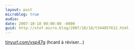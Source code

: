 ```yaml
---
layout: post
microblog: true
audio: 
date: 2007-10-18 00:00:00 -0000
guid: http://xtof.micro.blog/2007/10/18/t344857612.html
---
```

[tinyurl.com/ysp47g](http://tinyurl.com/ysp47g) (hcard à réviser...)
